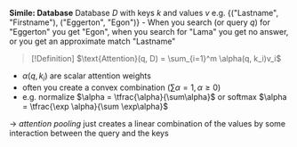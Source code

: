 **Simile: Database**
Database $D$ with keys $k$ and values $v$ 
e.g. {("Lastname", "Firstname"), ("Eggerton", "Egon")} - When you search (or query $q$) for "Eggerton" you get "Egon", when you search for "Lama" you get no answer, or you get an approximate match "Lastname"

>[!Definition]
>$\text{Attention}(q, D) = \sum_{i=1}^m \alpha(q, k_i)v_i$

- $\alpha(q, k_i)$ are scalar attention weights
- often you create a convex combination ($\sum \alpha = 1, \alpha \geq 0$)
- e.g. normalize $\alpha = \tfrac{\alpha}{\sum\alpha}$ or softmax $\alpha = \tfrac{\exp \alpha}{\sum \exp\alpha}$

-> *attention pooling* just creates a linear combination of the values by some interaction between the query and the keys

